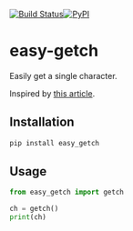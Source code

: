 [![Build Status](https://travis-ci.com/cmccandless/easy_getch.svg?branch=master)](https://travis-ci.com/cmccandless/easy_getch)[![PyPI](https://img.shields.io/pypi/v/nine.svg)](https://pypi.org/project/easy_getch/)

# easy-getch
Easily get a single character.

Inspired by [this article](https://code.activestate.com/recipes/134892/0).

## Installation
```bash
pip install easy_getch
```

## Usage

```Python
from easy_getch import getch

ch = getch()
print(ch)
```
